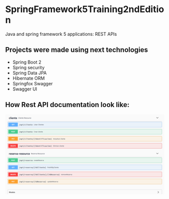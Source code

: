 # SpringFramework5Training2ndEdition
Java  and spring framework 5 applications: REST APIs

## Projects were made using next technologies
- Spring Boot 2
- Spring security
- Spring Data JPA
- Hibernate ORM
- Springfox Swagger
- Swagger UI

## How Rest API documentation look like:

![Screenshot](.gitutils/java-api.png?raw=true "Documentacion con swagger")
